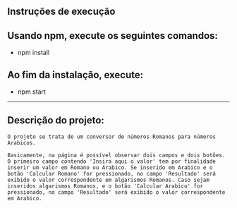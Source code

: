 ## Instruções de execução

## Usando npm, execute os seguintes comandos:

 - npm install

## Ao fim da instalação, execute:

 - npm start

 -------------------------------------------------------
 ## Descrição do projeto:

    O projeto se trata de um conversor de números Romanos para números Arabicos.

    Basicamente, na página é possível observar dois campos e dois botões. O primeiro campo contendo 'Insira aqui o valor' tem por finalidade inserir um valor em Romano ou Arabico. Se inserido em Arabico e o botão 'Calcular Romano' for pressionado, no campo 'Resultado' será exibido o valor correspondente em algarismos Romanos. Caso sejam inseridos algarismos Romanos, e o botão 'Calcular Arabico' for pressionado, no campo 'Resultado' será exibido o valor correspondente em Arabico.